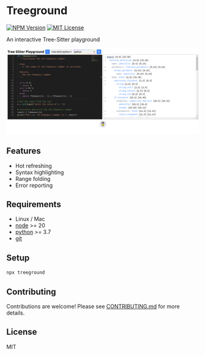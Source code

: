 # Treeground

[![NPM Version](https://img.shields.io/npm/v/treeground)](https://www.npmjs.com/package/treeground)
[![MIT License](https://img.shields.io/badge/license-MIT-blue.svg)](https://github.com/picomet/treeground/blob/main/LICENSE)

An interactive Tree-Sitter playground

![Screenshot](screenshot.png)

## Features

- Hot refreshing
- Syntax highlighting
- Range folding
- Error reporting

## Requirements

- Linux / Mac
- [node](https://nodejs.org/en/download/) >= 20
- [python](https://www.python.org/downloads/) >= 3.7
- [git](https://git-scm.com/downloads)

## Setup

```bash
npx treeground
```

## Contributing

Contributions are welcome! Please see [CONTRIBUTING.md](CONTRIBUTING.md) for more details.

## License

MIT
